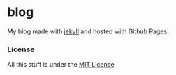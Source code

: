 # blog
My blog made with [jekyll](http://jekyllrb.com) and hosted with Github Pages.

### License
All this stuff is under the [MIT License](https://raw.githubusercontent.com/getmicah/getmicah.github.io/master/LICENSE)
